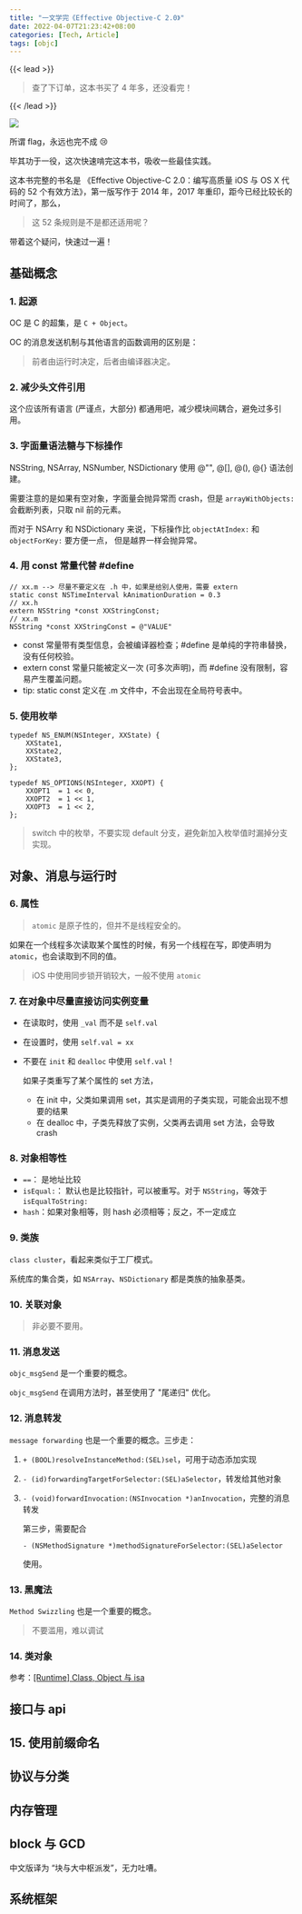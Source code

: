 ```yaml
---
title: "一文学完《Effective Objective-C 2.0》"
date: 2022-04-07T21:23:42+08:00
categories: [Tech, Article]
tags: [objc]
---
```


{{< lead >}}

> 查了下订单，这本书买了 4 年多，还没看完！

{{< /lead >}}

![](https://ryder-1252249141.cos.ap-shanghai.myqcloud.com/uPic/2022-04-07-book.jpeg)

所谓 flag，永远也完不成 😢

毕其功于一役，这次快速啃完这本书，吸收一些最佳实践。

这本书完整的书名是 《Effective Objective-C 2.0：编写高质量 iOS 与 OS X 代码的 52 个有效方法》，第一版写作于 2014 年，2017 年重印，距今已经比较长的时间了，那么，

> 这 52 条规则是不是都还适用呢？

带着这个疑问，快速过一遍！

## 基础概念

### 1. 起源

OC 是 C 的超集，是 `C + Object`。

OC 的消息发送机制与其他语言的函数调用的区别是：

> 前者由运行时决定，后者由编译器决定。

### 2. 减少头文件引用

这个应该所有语言 (严谨点，大部分) 都通用吧，减少模块间耦合，避免过多引用。

### 3. 字面量语法糖与下标操作

NSString, NSArray, NSNumber, NSDictionary 使用 @"", @[], @(), @{} 语法创建。

需要注意的是如果有空对象，字面量会抛异常而 crash，但是 `arrayWithObjects:` 会截断列表，只取 nil 前的元素。

而对于 NSArry 和 NSDictionary 来说，下标操作比 `objectAtIndex:` 和 `objectForKey:` 要方便一点，
但是越界一样会抛异常。

### 4. 用 const 常量代替 #define

```objc
// xx.m --> 尽量不要定义在 .h 中，如果是给别人使用，需要 extern
static const NSTimeInterval kAnimationDuration = 0.3
// xx.h
extern NSString *const XXStringConst;
// xx.m
NSString *const XXStringConst = @"VALUE"
```

* const 常量带有类型信息，会被编译器检查；#define 是单纯的字符串替换，没有任何校验。
* extern const 常量只能被定义一次 (可多次声明)，而 #define 没有限制，容易产生覆盖问题。
* tip: static const 定义在 .m 文件中，不会出现在全局符号表中。

### 5. 使用枚举

```objc
typedef NS_ENUM(NSInteger, XXState) {
    XXState1,
    XXState2,
    XXState3,
};

typedef NS_OPTIONS(NSInteger, XXOPT) {
    XXOPT1  = 1 << 0,
    XXOPT2  = 1 << 1,
    XXOPT3  = 1 << 2,
};
```

> switch 中的枚举，不要实现 default 分支，避免新加入枚举值时漏掉分支实现。

## 对象、消息与运行时

### 6. 属性

> `atomic` 是原子性的，但并不是线程安全的。

如果在一个线程多次读取某个属性的时候，有另一个线程在写，即使声明为 `atomic`，也会读取到不同的值。

> iOS 中使用同步锁开销较大，一般不使用 `atomic`

### 7. 在对象中尽量直接访问实例变量

* 在读取时，使用 `_val` 而不是 `self.val`
* 在设置时，使用 `self.val = xx`
* 不要在 `init` 和 `dealloc` 中使用 `self.val`！

    如果子类重写了某个属性的 set 方法，

    + 在 init 中，父类如果调用 set，其实是调用的子类实现，可能会出现不想要的结果
    + 在 dealloc 中，子类先释放了实例，父类再去调用 set 方法，会导致 crash

### 8. 对象相等性

* `==`： 是地址比较
* `isEqual:`： 默认也是比较指针，可以被重写。对于 `NSString`，等效于 `isEqualToString:`
* `hash`：如果对象相等，则 hash 必须相等；反之，不一定成立

### 9. 类族

`class cluster`，看起来类似于工厂模式。

系统库的集合类，如 `NSArray`、`NSDictionary` 都是类族的抽象基类。

### 10. 关联对象

> 非必要不要用。

### 11. 消息发送

`objc_msgSend` 是一个重要的概念。

`objc_msgSend` 在调用方法时，甚至使用了 "尾递归" 优化。

### 12. 消息转发

`message forwarding` 也是一个重要的概念。三步走：

1. `+ (BOOL)resolveInstanceMethod:(SEL)sel`，可用于动态添加实现
2. `- (id)forwardingTargetForSelector:(SEL)aSelector`，转发给其他对象
3. `- (void)forwardInvocation:(NSInvocation *)anInvocation`，完整的消息转发

    第三步，需要配合

    `- (NSMethodSignature *)methodSignatureForSelector:(SEL)aSelector`     
    
    使用。

### 13. 黑魔法

`Method Swizzling` 也是一个重要的概念。

> 不要滥用，难以调试

### 14. 类对象

参考：[[Runtime] Class, Object 与 isa](../class-object-isa/)

## 接口与 api

## 15. 使用前缀命名



## 协议与分类

## 内存管理 

## block 与 GCD

中文版译为 “块与大中枢派发”，无力吐嘈。

## 系统框架

